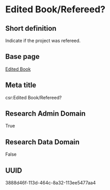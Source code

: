 # Edited Book/Refereed?
## Short definition
Indicate if the project was refereed.
## Base page
[Edited Book](../../Objects/Edited%20Book.md)
## Meta title
csr:Edited Book/Refereed?
## Research Admin Domain
True
## Research Data Domain
False
## UUID
3888d46f-113d-464c-8a32-113ee5477aa4

